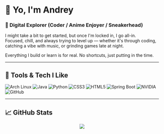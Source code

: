 # 👋 Yo, I'm Andrey

### 🧢 Digital Explorer (Coder / Anime Enjoyer / Sneakerhead)

I might take a bit to get started, but once I'm locked in, I go all-in.  
Focused, chill, and always trying to level up — whether it's through coding, catching a vibe with music, or grinding games late at night.

Everything I build or learn is for real. No shortcuts, just putting in the time.

---

## 🧰 Tools & Tech I Like

![Arch Linux](https://img.shields.io/badge/Arch_Linux-1793D1?style=for-the-badge&logo=arch-linux&logoColor=white)
![Java](https://img.shields.io/badge/Java-ED8B00?style=for-the-badge&logo=java&logoColor=white)
![Python](https://img.shields.io/badge/Python-3776AB?style=for-the-badge&logo=python&logoColor=white)
![CSS3](https://img.shields.io/badge/CSS3-1572B6?style=for-the-badge&logo=css3&logoColor=white)
![HTML5](https://img.shields.io/badge/HTML5-E34F26?style=for-the-badge&logo=html5&logoColor=white)
![Spring Boot](https://img.shields.io/badge/Spring_Boot-6DB33F?style=for-the-badge&logo=springboot&logoColor=white)
![NVIDIA](https://img.shields.io/badge/NVIDIA-76B900?style=for-the-badge&logo=nvidia&logoColor=white)
![GitHub](https://img.shields.io/badge/GitHub-181717?style=for-the-badge&logo=github&logoColor=white)

---

## 📈 GitHub Stats

<p align="center">
  <img src="https://github-readme-stats.vercel.app/api?username=Andreyszn&show_icons=true&theme=radical" />
</p>
